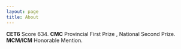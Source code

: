 ```yaml
---
layout: page
title: About
---
```


**CET6** Score 634.
**CMC** Provincial First Prize , National Second Prize.
**MCM/ICM** Honorable Mention.

